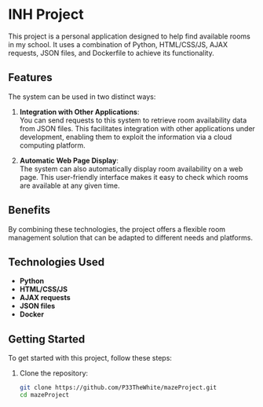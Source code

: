 # INH Project

This project is a personal application designed to help find available rooms in my school. It uses a combination of Python, HTML/CSS/JS, AJAX requests, JSON files, and Dockerfile to achieve its functionality.

## Features

The system can be used in two distinct ways:

1. **Integration with Other Applications**:  
   You can send requests to this system to retrieve room availability data from JSON files. This facilitates integration with other applications under development, enabling them to exploit the information via a cloud computing platform.

2. **Automatic Web Page Display**:  
   The system can also automatically display room availability on a web page. This user-friendly interface makes it easy to check which rooms are available at any given time.

## Benefits

By combining these technologies, the project offers a flexible room management solution that can be adapted to different needs and platforms.

## Technologies Used

- **Python**
- **HTML/CSS/JS**
- **AJAX requests**
- **JSON files**
- **Docker**

## Getting Started

To get started with this project, follow these steps:

1. Clone the repository:
   ```bash
   git clone https://github.com/P33TheWhite/mazeProject.git
   cd mazeProject
